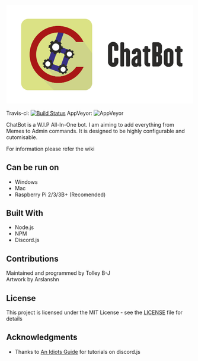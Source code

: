 ![ChatBot](Artwork/ChatBotReadme.png)

Travis-ci: [![Build Status](https://travis-ci.org/TolleyB-J/ChatBot.svg?branch=master)](https://travis-ci.org/TolleyB-J/ChatBot)
AppVeyor: ![AppVeyor](https://img.shields.io/appveyor/ci/TolleyB-J/chatbot.svg)


ChatBot is a W.I.P All-In-One bot. I am aiming to add everything from Memes to Admin commands. It is designed to be highly configurable and cutomisable.

For information please refer the wiki
  
## Can be run on
* Windows
* Mac
* Raspberry Pi 2/3/3B+ (Recomended)

## Built With

* Node.js
* NPM
* Discord.js

## Contributions

Maintained and programmed by Tolley B-J  
Artwork by Arslanshn

## License

This project is licensed under the MIT License - see the [LICENSE](LICENSE) file for details

## Acknowledgments

* Thanks to [An Idiots Guide](https://www.youtube.com/channel/UCLun-hgcYUgNvCCj4sIa-jA) for tutorials on discord.js
